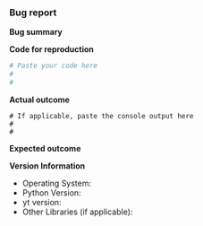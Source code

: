 <!--To help us understand and resolve your issue, please fill out the form to
the best of your ability.-->
<!--You can feel free to delete the sections that do not apply.-->

### Bug report

**Bug summary**

<!--A short 1-2 sentences that succinctly describes the bug-->

**Code for reproduction**

<!--A minimum code snippet required to reproduce the bug, also minimizing the
number of dependencies required.-->

<!-- If you need to use a data file to trigger the issue you're having, consider
using one of the datasets from the yt data hub (http://yt-project.org/data). If
your issue cannot be triggered using a public dataset, you can use the yt
curldrop (https://docs.hub.yt/services.html#curldrop) to share data
files. Please include a link to the dataset in the issue if you use the
curldrop.-->

```python
# Paste your code here
#
#
```

**Actual outcome**

<!--The output produced by the above code, which may be a screenshot, console
output, etc.-->

```
# If applicable, paste the console output here
#
#
```

**Expected outcome**

<!--A description of the expected outcome from the code snippet-->
<!--If this used to work in an earlier version of yt, please note the
version it used to work on-->

**Version Information**
<!--Please specify your platform and versions of the relevant libraries you are
using:-->
  * Operating System:
  * Python Version:
  * yt version:
  * Other Libraries (if applicable): 

<!--Please tell us how you installed yt and python e.g., from source,
pip, conda. If you installed from conda, please specify which channel you used
if not the default-->

